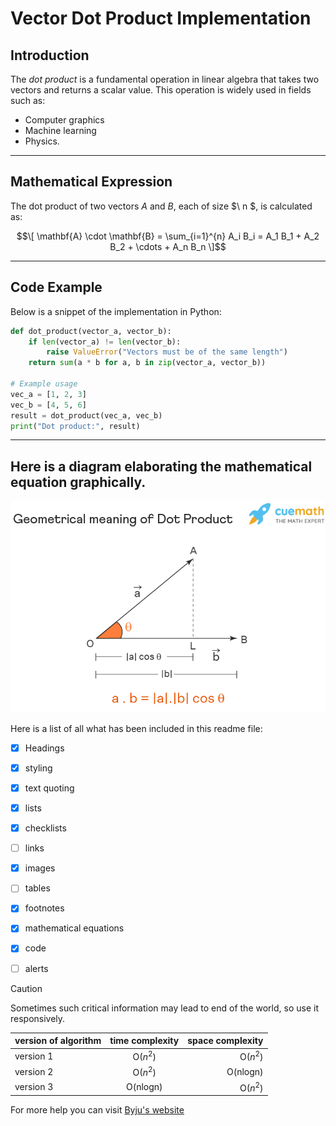 # **Vector Dot Product Implementation**

## **Introduction**  
The _dot product_ is a fundamental operation in linear algebra that takes two vectors and returns a scalar value. This operation is widely used in fields such as:
- Computer graphics
- Machine learning
- Physics.

---

## **Mathematical Expression**  
The dot product of two vectors _A_  and _B_, each of size $\ n \$, is calculated as:

$$\[
\mathbf{A} \cdot \mathbf{B} = \sum_{i=1}^{n} A_i B_i = A_1 B_1 + A_2 B_2 + \cdots + A_n B_n
\]$$

---

## **Code Example**  

Below is a snippet of the implementation in Python:  

```python
def dot_product(vector_a, vector_b):
    if len(vector_a) != len(vector_b):
        raise ValueError("Vectors must be of the same length")
    return sum(a * b for a, b in zip(vector_a, vector_b))

# Example usage
vec_a = [1, 2, 3]
vec_b = [4, 5, 6]
result = dot_product(vec_a, vec_b)
print("Dot product:", result)
```
---
## Here is a diagram elaborating the mathematical equation graphically.

![vector dot product](dot_product.png)

[^1]: This image has been taken from `cuemath.com`.


Here is a list of all what has been included in this readme file:
- [x] Headings
- [x] styling
- [x] text quoting
- [x] lists
- [x] checklists
- [ ] links
- [x] images
- [ ] tables
- [x] footnotes
- [x] mathematical equations
- [x] code
- [ ] alerts


> [!CAUTION]
> Sometimes such critical information may lead to end of the world, so use it responsively.


| version of algorithm       | time complexity          | space complexity  |
| ------------- |:-------------:| -----:|
| version 1      | O($n^2$) | O($n^2$) |
| version 2     | O($n^2$)     |  O(nlogn) |
| version 3 | O(nlogn)      |    O($n^2$) |

For more help you can visit [Byju's website](https://byjus.com/)


